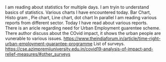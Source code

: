 I am reading about statistics for multiple days. I am tryin to understand basics of statistics. 
Various charts I have encountered today.
Bar Chart, Histo gram , Pie chart, Line chart, dot chart
In parallel I am reading various reports from different sector. Today I have read about various reports. 
There is an aricle regarding need for Urban Employment guarentee scheme. 
There author discuss  about the COvid impact, it  shows the urban people are vunerable to various issues.
https://www.theindiaforum.in/article/time-right-urban-employment-guarantee-programme
List of  surveys.
https://cse.azimpremjiuniversity.edu.in/covid19-analysis-of-impact-and-relief-measures/#other_surveys
